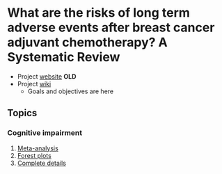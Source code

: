 # What are the risks of long term adverse events after breast cancer adjuvant chemotherapy? A Systematic Review

* Project [website](http://benjamin-chan.github.io/AEAfterBreastCaACT) **OLD**
* Project [wiki](https://github.com/benjamin-chan/AEAfterBreastCaACT/wiki)
    * Goals and objectives are here

## Topics

### Cognitive impairment

1. [Meta-analysis](https://github.com/benjamin-chan/AEAfterBreastCaACT/blob/master/CognitiveImpairment/README.md#meta-analysis)
2. [Forest plots](https://github.com/benjamin-chan/AEAfterBreastCaACT/tree/master/CognitiveImpairment#plots-of-effect-sizes-by-domain)
3. [Complete details](https://github.com/benjamin-chan/AEAfterBreastCaACT/tree/master/CognitiveImpairment#cognitive-impairment)
